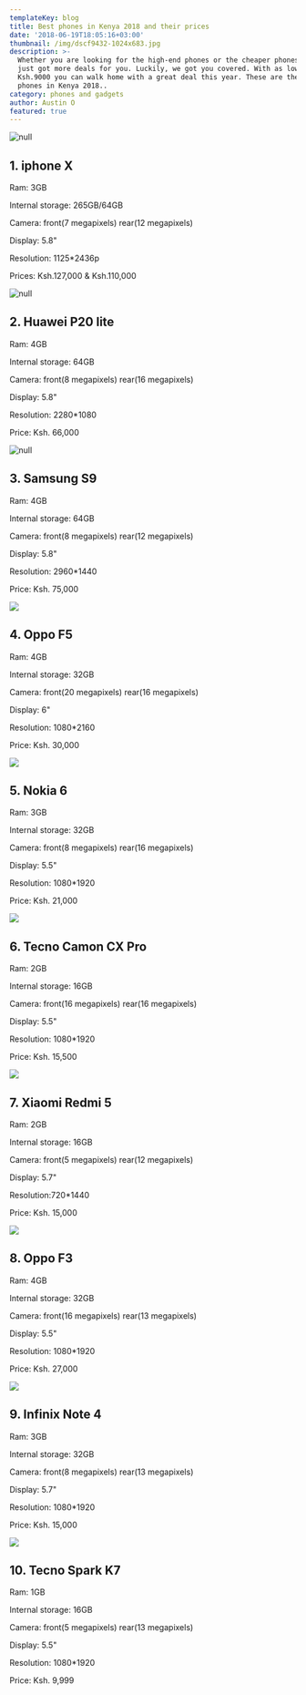 ```yaml
---
templateKey: blog
title: Best phones in Kenya 2018 and their prices
date: '2018-06-19T18:05:16+03:00'
thumbnail: /img/dscf9432-1024x683.jpg
description: >-
  Whether you are looking for the high-end phones or the cheaper phones,2018
  just got more deals for you. Luckily, we got you covered. With as low as
  Ksh.9000 you can walk home with a great deal this year. These are the best
  phones in Kenya 2018..
category: phones and gadgets
author: Austin O
featured: true
---
```

![null](/img/iphonex_spacegray.png)

## 1. iphone X

Ram: 3GB

Internal storage: 265GB/64GB

Camera: front(7 megapixels) rear(12 megapixels)

Display: 5.8"

Resolution: 1125*2436p

Prices: Ksh.127,000 & Ksh.110,000

![null](/img/pr_2018_3_12_12_13_20_559_00.jpg)

## 2. Huawei P20 lite

Ram: 4GB

Internal storage: 64GB

Camera: front(8 megapixels) rear(16 megapixels)

Display: 5.8"

Resolution: 2280*1080

Price: Ksh. 66,000

![null](/img/samsung-galaxy-s9-black.png)

## 3. Samsung S9

Ram: 4GB

Internal storage: 64GB

Camera: front(8 megapixels) rear(12 megapixels)

Display: 5.8"

Resolution: 2960*1440

Price: Ksh. 75,000



![](/img/oppo-f5-sidharth-limited-edition.jpg)

## 4. Oppo F5 

Ram: 4GB

Internal storage: 32GB 

Camera: front(20 megapixels) rear(16 megapixels)

Display: 6"

Resolution: 1080*2160

Price: Ksh. 30,000



![](/img/nokia-6.jpg)

## 5. Nokia 6

Ram: 3GB

Internal storage: 32GB

Camera: front(8 megapixels) rear(16 megapixels)

Display: 5.5"

Resolution: 1080*1920

Price: Ksh. 21,000



![](/img/tecno-camon-x-pro.png)

## 6. Tecno Camon CX Pro

Ram: 2GB

Internal storage: 16GB

Camera: front(16 megapixels) rear(16 megapixels)

Display: 5.5"

Resolution: 1080*1920

Price: Ksh. 15,500



![](/img/redmi.jpg)

## 7. Xiaomi Redmi 5

Ram: 2GB

Internal storage: 16GB

Camera: front(5 megapixels) rear(12 megapixels)

Display: 5.7"

Resolution:720*1440

Price: Ksh. 15,000



![](/img/oppo-f3-plus-nh45fxjns8k4ediiyzq1s95nej7ywzq573txxf0upu.jpeg)

## 8. Oppo F3

Ram: 4GB

Internal storage: 32GB

Camera: front(16 megapixels) rear(13 megapixels)

Display: 5.5"

Resolution: 1080*1920

Price: Ksh. 27,000



![](/img/infinix-note-4.png)

## 9. Infinix Note 4

Ram: 3GB

Internal storage: 32GB

Camera: front(8 megapixels) rear(13 megapixels)

Display: 5.7"

Resolution: 1080*1920

Price: Ksh. 15,000



![](/img/spark-k7.jpg)

## 10. Tecno Spark K7

Ram: 1GB

Internal storage: 16GB

Camera: front(5 megapixels) rear(13 megapixels)

Display: 5.5"

Resolution: 1080*1920

Price: Ksh. 9,999
